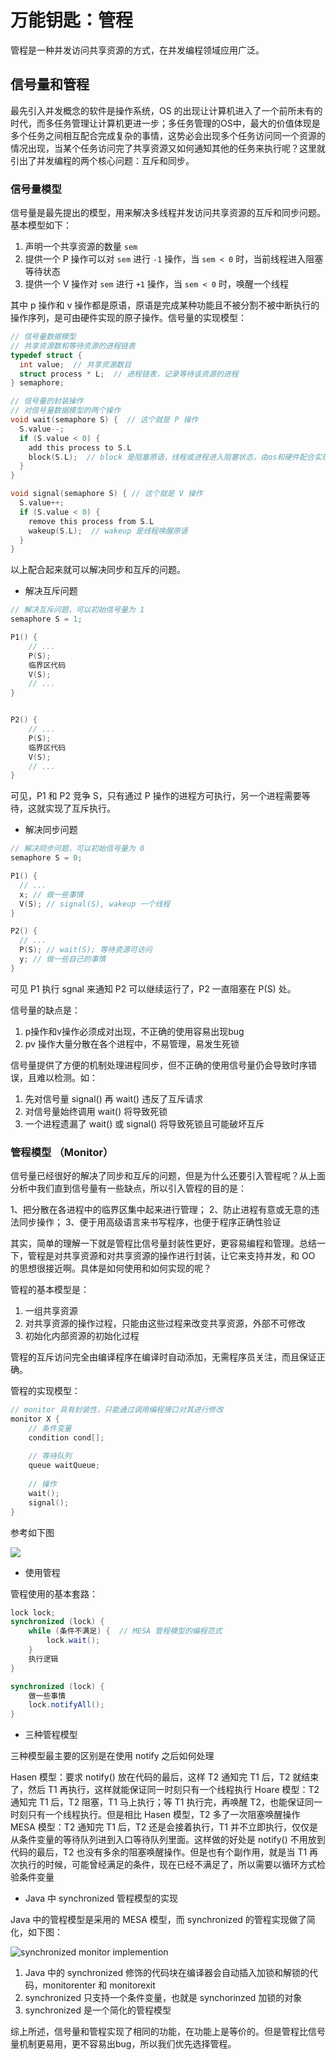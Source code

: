 # 万能钥匙：管程

管程是一种并发访问共享资源的方式，在并发编程领域应用广泛。

## 信号量和管程

最先引入并发概念的软件是操作系统，OS 的出现让计算机进入了一个前所未有的时代，而多任务管理让计算机更进一步；多任务管理的OS中，最大的价值体现是多个任务之间相互配合完成复杂的事情，这势必会出现多个任务访问同一个资源的情况出现，当某个任务访问完了共享资源又如何通知其他的任务来执行呢？这里就引出了并发编程的两个核心问题：互斥和同步。

### 信号量模型

信号量是最先提出的模型，用来解决多线程并发访问共享资源的互斥和同步问题。基本模型如下：

1. 声明一个共享资源的数量 `sem`
2. 提供一个 P 操作可以对 `sem` 进行 `-1` 操作，当 `sem < 0` 时，当前线程进入阻塞等待状态
3. 提供一个 V 操作对 `sem` 进行 `+1` 操作，当 `sem < 0` 时，唤醒一个线程

其中 p 操作和 v 操作都是原语，原语是完成某种功能且不被分割不被中断执行的操作序列，是可由硬件实现的原子操作。信号量的实现模型：

```c
// 信号量数据模型
// 共享资源数和等待资源的进程链表
typedef struct {
  int value;  // 共享资源数目
  struct process * L;  // 进程链表，记录等待该资源的进程
} semaphore;

// 信号量的封装操作
// 对信号量数据模型的两个操作
void wait(semaphore S) {  // 这个就是 P 操作
  S.value--;
  if (S.value < 0) {
    add this process to S.L
    block(S.L);  // block 是阻塞原语，线程或进程进入阻塞状态，由os和硬件配合实现
  }
}

void signal(semaphore S) { // 这个就是 V 操作
  S.value++;
  if (S.value < 0) {
    remove this process from S.L
    wakeup(S.L);  // wakeup 是线程唤醒原语
  }
}
```

以上配合起来就可以解决同步和互斥的问题。

- 解决互斥问题

```c
// 解决互斥问题，可以初始信号量为 1
semaphore S = 1;

P1() {
    // ...
    P(S);
    临界区代码
    V(S);
    // ...
}


P2() {
    // ...
    P(S);
    临界区代码
    V(S);
    // ...
}
```

可见，P1 和 P2 竞争 S，只有通过 P 操作的进程方可执行，另一个进程需要等待，这就实现了互斥执行。

- 解决同步问题

```c
// 解决同步问题，可以初始信号量为 0
semaphore S = 0;

P1() {
  // ...
  x; // 做一些事情
  V(S); // signal(S), wakeup 一个线程
}

P2() {
  // ...
  P(S); // wait(S); 等待资源可访问
  y; // 做一些自己的事情
}
```

可见 P1 执行 sgnal 来通知 P2 可以继续运行了，P2 一直阻塞在 P(S) 处。


信号量的缺点是：

1. p操作和v操作必须成对出现，不正确的使用容易出现bug
2. pv 操作大量分散在各个进程中，不易管理，易发生死锁

信号量提供了方便的机制处理进程同步，但不正确的使用信号量仍会导致时序错误，且难以检测。如：

1. 先对信号量 signal() 再 wait() 违反了互斥请求
2. 对信号量始终调用 wait() 将导致死锁
3. 一个进程遗漏了 wait() 或 signal() 将导致死锁且可能破坏互斥

### 管程模型 （Monitor）

信号量已经很好的解决了同步和互斥的问题，但是为什么还要引入管程呢？从上面分析中我们直到信号量有一些缺点，所以引入管程的目的是：

1、把分散在各进程中的临界区集中起来进行管理；
2、防止进程有意或无意的违法同步操作；
3、便于用高级语言来书写程序，也便于程序正确性验证

其实，简单的理解一下就是管程比信号量封装性更好，更容易编程和管理。总结一下，管程是对共享资源和对共享资源的操作进行封装，让它来支持并发，和 OO 的思想很接近啊。具体是如何使用和如何实现的呢？

管程的基本模型是：

1. 一组共享资源
2. 对共享资源的操作过程，只能由这些过程来改变共享资源，外部不可修改
3. 初始化内部资源的初始化过程

管程的互斥访问完全由编译程序在编译时自动添加，无需程序员关注，而且保证正确。

管程的实现模型：

```c
// monitor 具有封装性，只能通过调用编程接口对其进行修改
monitor X {
    // 条件变量
    condition cond[];
    
    // 等待队列
    queue waitQueue;
    
    // 操作
    wait();
    signal();
}
```

参考如下图

![](https://static001.geekbang.org/resource/image/83/65/839377608f47e7b3b9c79b8fad144065.png)

- 使用管程

管程使用的基本套路：

```java
lock lock;
synchronized (lock) {
    while (条件不满足) {  // MESA 管程模型的编程范式
        lock.wait();
    }
    执行逻辑
}

synchronized (lock) {
    做一些事情
    lock.notifyAll();
}
```

- 三种管程模型

三种模型最主要的区别是在使用 notify 之后如何处理

Hasen 模型：要求 notify() 放在代码的最后，这样 T2 通知完 T1 后，T2 就结束了，然后 T1 再执行，这样就能保证同一时刻只有一个线程执行
Hoare 模型：T2 通知完 T1 后，T2 阻塞，T1 马上执行；等 T1 执行完，再唤醒 T2，也能保证同一时刻只有一个线程执行。但是相比 Hasen 模型，T2 多了一次阻塞唤醒操作
MESA 模型：T2 通知完 T1 后，T2 还是会接着执行，T1 并不立即执行，仅仅是从条件变量的等待队列进到入口等待队列里面。这样做的好处是 notify() 不用放到代码的最后，T2 也没有多余的阻塞唤醒操作。但是也有个副作用，就是当 T1 再次执行的时候，可能曾经满足的条件，现在已经不满足了，所以需要以循环方式检验条件变量

- Java 中 synchronized 管程模型的实现

Java 中的管程模型是采用的 MESA 模型，而 synchronized 的管程实现做了简化，如下图：

![synchronized monitor implemention](https://static001.geekbang.org/resource/image/57/fa/57e4d94e90226b70be3d57024f5333fa.png)

1. Java 中的 synchronized 修饰的代码块在编译器会自动插入加锁和解锁的代码，monitorenter 和 monitorexit
2. synchronized 只支持一个条件变量，也就是 synchorinzed 加锁的对象
3. synchronized 是一个简化的管程模型

综上所述，信号量和管程实现了相同的功能，在功能上是等价的。但是管程比信号量机制更易用，更不容易出bug，所以我们优先选择管程。



